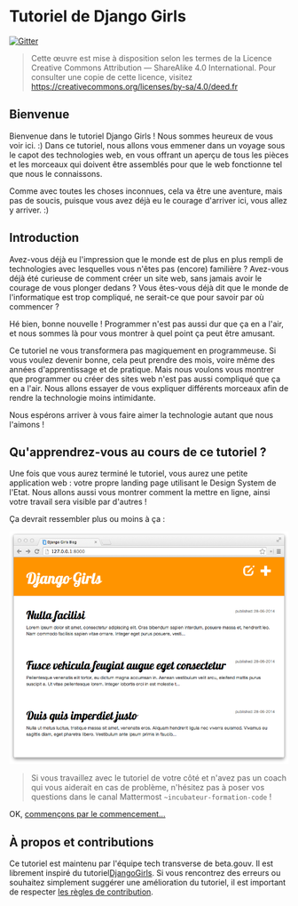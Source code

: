 # Tutoriel de Django Girls

[![Gitter](https://badges.gitter.im/DjangoGirls/tutorial.svg)](https://gitter.im/DjangoGirls/tutorial)

> Cette œuvre est mise à disposition selon les termes de la Licence Creative Commons Attribution — ShareAlike 4.0 International. Pour consulter une copie de cette licence, visitez https://creativecommons.org/licenses/by-sa/4.0/deed.fr

## Bienvenue

Bienvenue dans le tutoriel Django Girls ! Nous sommes heureux de vous voir ici. :) Dans ce tutoriel, nous allons vous emmener dans un voyage sous le capot des technologies web, en vous offrant un aperçu de tous les pièces et les morceaux qui doivent être assemblés pour que le web fonctionne tel que nous le connaissons.

Comme avec toutes les choses inconnues, cela va être une aventure, mais pas de soucis, puisque vous avez déjà eu le courage d'arriver ici, vous allez y arriver. :)

## Introduction

Avez-vous déjà eu l'impression que le monde est de plus en plus rempli de technologies avec lesquelles vous n'êtes pas (encore) familière ? Avez-vous déjà été curieuse de comment créer un site web, sans jamais avoir le courage de vous plonger dedans ? Vous êtes-vous déjà dit que le monde de l'informatique est trop compliqué, ne serait-ce que pour savoir par où commencer ?

Hé bien, bonne nouvelle ! Programmer n'est pas aussi dur que ça en a l'air, et nous sommes là pour vous montrer à quel point ça peut être amusant.

Ce tutoriel ne vous transformera pas magiquement en programmeuse. Si vous voulez devenir bonne, cela peut prendre des mois, voire même des années d'apprentissage et de pratique. Mais nous voulons vous montrer que programmer ou créer des sites web n'est pas aussi compliqué que ça en a l'air. Nous allons essayer de vous expliquer différents morceaux afin de rendre la technologie moins intimidante.

Nous espérons arriver à vous faire aimer la technologie autant que nous l'aimons !

## Qu'apprendrez-vous au cours de ce tutoriel ?

Une fois que vous aurez terminé le tutoriel, vous aurez une petite application web : votre propre landing page utilisant le Design System de l'Etat. Nous allons aussi vous montrer comment la mettre en ligne, ainsi votre travail sera visible par d'autres !

Ça devrait ressembler plus ou moins à ça :

![Figure 0.1](images/application.png)

> Si vous travaillez avec le tutoriel de votre côté et n'avez pas un coach qui vous aiderait en cas de problème, n'hésitez pas à poser vos questions dans le canal Mattermost `~incubateur-formation-code` !

OK, [commençons par le commencement…](./how_the_internet_works/README.md)
## À propos et contributions

Ce tutoriel est maintenu par l'équipe tech transverse de beta.gouv. Il est librement inspiré du tutoriel[DjangoGirls](https://djangogirls.org/). Si vous rencontrez des erreurs ou souhaitez simplement suggérer une amélioration du tutoriel, il est important de respecter [les règles de contribution](https://github.com/betagouv/tutorial/blob/master/README.md).
